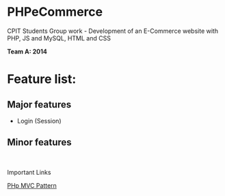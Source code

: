 PHPeCommerce
============

CPIT Students Group work - Development of an E-Commerce website with PHP, JS and MySQL, HTML and CSS

<b>Team A: 2014</b>

<h1>Feature list:</h1>
<h2>Major features</h2>
<ul>
<li>Login (Session)</li>
</ul>

<h2>Minor features</h2><br/>

<p>Important Links</p>
<a href="http://www.htmlgoodies.com/beyond/php/article.php/3912211">PHp MVC Pattern</a>
